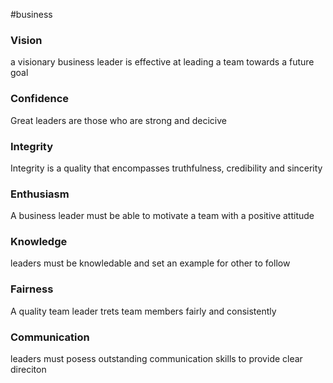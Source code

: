 #business 
### Vision
a visionary business leader is effective at leading a team towards a future goal 

### Confidence 
Great leaders are those who are strong and decicive 

### Integrity 
Integrity is a quality that encompasses truthfulness, credibility and sincerity 

### Enthusiasm 
A business leader must be able to motivate a team with a positive attitude

### Knowledge
leaders must be knowledable and set an example for other to follow 

### Fairness
A quality team leader trets team members fairly and consistently


### Communication
leaders must posess outstanding communication skills to provide clear direciton 
